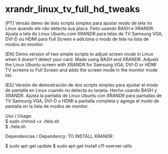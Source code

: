 # xrandr_linux_tv_full_hd_tweaks

[PT] Versão demo de dois scripts simples para ajustar modo de tela no Linux quando ele não detecta sua placa. Feito usando BASH e XRANDR. Ajusta a tela do Linux Ubuntu com XRANDR para telas de TV Samsung VGA, DVI-D ou HDMI para Full Screen e adiciona o modo de tela na lista de modos do monitor.<br/>

[EN] Demo version of two simple scripts to adjust screen mode in Linux when it doesn't detect your card. Made using BASH and XRANDR. Adjusts the Linux Ubuntu screen with XRANDR for Samsung VGA, DVI-D or HDMI TV screens to Full Screen and adds the screen mode in the monitor mode list.<br/>

[ES] Versión de demostración de dos scripts simples para ajustar el modo de pantalla en Linux cuando no detecta su tarjeta. Hecho usando BASH y XRANDR. Ajusta la pantalla de Linux Ubuntu con XRANDR para pantallas de TV Samsung VGA, DVI-D o HDMI a pantalla completa y agrega el modo de pantalla en la lista de modos de monitor.<br/>

Uso / Usage:<br/>
$ sudo chmod +x ./tela.sh<br/>
$ ./tela.sh<br/>

Dependencias / Dependency:
TO INSTALL XRANDR:

$ sudo apt-get update
$ sudo apt-get install x11-xserver-utils
